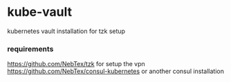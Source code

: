 # kube-vault
kubernetes vault installation for tzk setup

### requirements 

https://github.com/NebTex/tzk for setup the vpn
https://github.com/NebTex/consul-kubernetes or another consul installation

